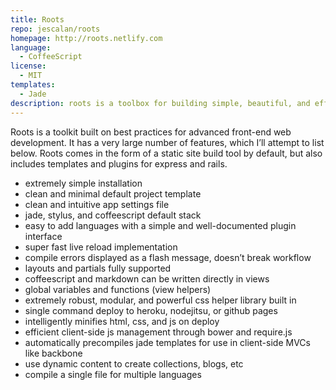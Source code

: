 ```yaml
---
title: Roots
repo: jescalan/roots
homepage: http://roots.netlify.com
language:
  - CoffeeScript
license:
  - MIT
templates:
  - Jade
description: roots is a toolbox for building simple, beautiful, and efficient products for the web.
---
```


Roots is a toolkit built on best practices for advanced front-end web development. It has a very large number of features, which I’ll attempt to list below. Roots comes in the form of a static site build tool by default, but also includes templates and plugins for express and rails.

- extremely simple installation
- clean and minimal default project template
- clean and intuitive app settings file
- jade, stylus, and coffeescript default stack
- easy to add languages with a simple and well-documented plugin interface
- super fast live reload implementation
- compile errors displayed as a flash message, doesn’t break workflow
- layouts and partials fully supported
- coffeescript and markdown can be written directly in views
- global variables and functions (view helpers)
- extremely robust, modular, and powerful css helper library built in
- single command deploy to heroku, nodejitsu, or github pages
- intelligently minifies html, css, and js on deploy
- efficient client-side js management through bower and require.js
- automatically precompiles jade templates for use in client-side MVCs like backbone
- use dynamic content to create collections, blogs, etc
- compile a single file for multiple languages
